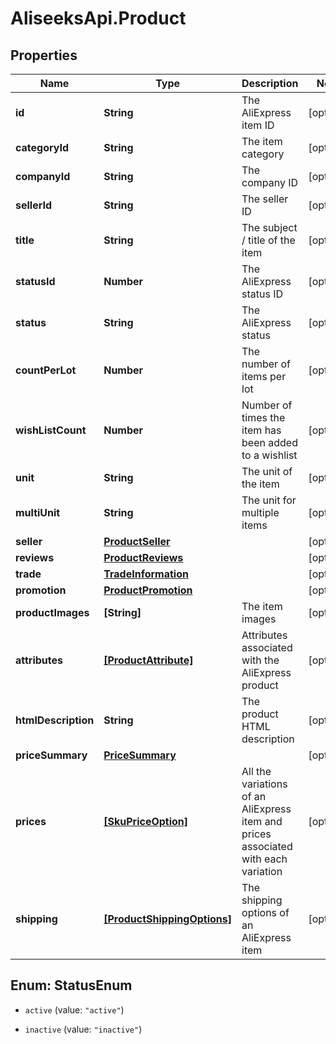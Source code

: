 # AliseeksApi.Product

## Properties
Name | Type | Description | Notes
------------ | ------------- | ------------- | -------------
**id** | **String** | The AliExpress item ID  | [optional] 
**categoryId** | **String** | The item category  | [optional] 
**companyId** | **String** | The company ID  | [optional] 
**sellerId** | **String** | The seller ID  | [optional] 
**title** | **String** | The subject / title of the item  | [optional] 
**statusId** | **Number** | The AliExpress status ID  | [optional] 
**status** | **String** | The AliExpress status  | [optional] 
**countPerLot** | **Number** | The number of items per lot  | [optional] 
**wishListCount** | **Number** | Number of times the item has been added to a wishlist  | [optional] 
**unit** | **String** | The unit of the item  | [optional] 
**multiUnit** | **String** | The unit for multiple items  | [optional] 
**seller** | [**ProductSeller**](ProductSeller.md) |  | [optional] 
**reviews** | [**ProductReviews**](ProductReviews.md) |  | [optional] 
**trade** | [**TradeInformation**](TradeInformation.md) |  | [optional] 
**promotion** | [**ProductPromotion**](ProductPromotion.md) |  | [optional] 
**productImages** | **[String]** | The item images  | [optional] 
**attributes** | [**[ProductAttribute]**](ProductAttribute.md) | Attributes associated with the AliExpress product  | [optional] 
**htmlDescription** | **String** | The product HTML description  | [optional] 
**priceSummary** | [**PriceSummary**](PriceSummary.md) |  | [optional] 
**prices** | [**[SkuPriceOption]**](SkuPriceOption.md) | All the variations of an AliExpress item and prices associated with each variation  | [optional] 
**shipping** | [**[ProductShippingOptions]**](ProductShippingOptions.md) | The shipping options of an AliExpress item  | [optional] 


<a name="StatusEnum"></a>
## Enum: StatusEnum


* `active` (value: `"active"`)

* `inactive` (value: `"inactive"`)




